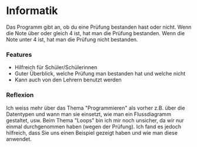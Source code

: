 # Informatik

Das Programm gibt an, ob du eine Prüfung bestanden hast oder nicht.
Wenn die Note über oder gleich 4 ist, hat man die Prüfung bestanden.
Wenn die Note unter 4 ist, hat man die Prüfung nicht bestanden.

### Features

- Hilfreich für Schüler/Schülerinnen
- Guter Überblick, welche Prüfung man bestanden hat und welche nicht
- Kann auch von den Lehrern benutzt werden


### Reflexion

Ich weiss mehr über das Thema "Programmieren" als vorher z.B. über die Datentypen und wann man sie einsetzt, wie man ein Flussdiagramm gestaltet, usw.
Beim Thema "Loops" bin ich mir noch unsicher, da wir nur einmal durchgenommen haben (wegen der Prüfung).
Ich fand es jedoch hilfreich, dass Sie uns einen Beispiel gezeigt haben und wie man diese anwendet.
